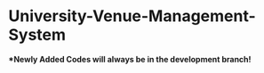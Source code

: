 # University-Venue-Management-System

<strong> *Newly Added Codes will always be in the development branch! </strong>
